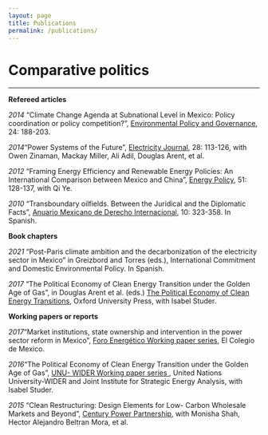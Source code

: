 ```yaml
---
layout: page
title: Publications
permalink: /publications/
---
```



# Comparative politics
-----------
**Refereed articles**

_2014_ “Climate Change Agenda at Subnational Level in Mexico: Policy coordination or policy competition?”, <a href="http://onlinelibrary.wiley.com/doi/10.1002/eet.1638/abstract">Environmental Policy and Governance</a>, 24: 188-203.
<br />

_2014_“Power Systems of the Future”, <a href="http://www.nrel.gov/docs/fy15osti/62611.pdfThe">Electricity Journal</a>, 28: 113-126, with Owen Zinaman, Mackay Miller, Ali Adil, Douglas Arent, et al.
<br />

_2012_ “Framing Energy Efficiency and Renewable Energy Policies: An International Comparison between Mexico and China”, <a href="http://onlinelibrary.wiley.com/doi/10.1002/eet.1638/abstract">Energy Policy</a>, 51: 128-137, with Qi Ye.
<br />

_2010_ “Transboundary oilfields. Between the Juridical and the Diplomatic Facts”, <a href="https://revistas.juridicas.unam.mx/index.php/derecho-internacional/article/view/327">Anuario Mexicano de Derecho Internacional</a>, 10: 323-358. In Spanish.
<br />

**Book chapters**

_2021_	“Post-Paris climate ambition and the decarbonization of the electricity sector in Mexico” in Greizbord and Torres (eds.), International Commitment and Domestic Environmental Policy. In Spanish.
<br />

_2017_	“The Political Economy of Clean Energy Transition under the Golden Age of Gas”, in Douglas Arent et al. (eds.) <a href="https://global.oup.com/academic/product/the-political-economy-of-clean-energy-transitions-9780198802242?cc=gb&lang=en&"> The Political Economy of Clean Energy Transitions</a>, Oxford University Press, with Isabel Studer.
<br />

**Working papers or reports**

_2017_“Market institutions, state ownership and intervention in the power sector reform in Mexico”, <a href="http://programaenergia.colmex.mx/index.php/publicaciones/foro-energetico"> Foro Energético Working paper series</a>, El Colegio de Mexico.
<br />

_2016_“The Political Economy of Clean Energy Transition under the Golden Age of Gas”, <a href="https://www.wider.unu.edu/sites/default/files/wp2016-33.pdf">UNU- WIDER Working paper series </a>, United Nations University-WIDER and Joint Institute for Strategic Energy Analysis, with Isabel Studer.
<br />

_2015_ “Clean Restructuring: Design Elements for Low- Carbon Wholesale Markets and Beyond”, <a href= "http://www.nrel.gov/docs/fy16osti/66105.pdf21t">Century Power Partnership</a>, with Monisha Shah, Hector Alejandro Beltran Mora, et al.
